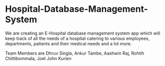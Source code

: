 # Hospital-Database-Management-System

We are creating an E-Hospital database management system app which will keep track of all the needs of a hospital catering to various employees, departments, patients and their medical needs and a lot more.

Team Members are
Dhruv Singla,
Ankur Tambe,
Aashwin Raj,
Rohtih Chittibommala,
Joel John Kurien
